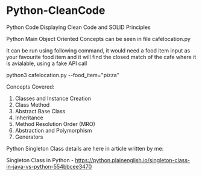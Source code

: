 # Python-CleanCode
Python Code Displaying Clean Code and SOLID Principles

Python Main Object Oriented Concepts can be seen in file cafelocation.py <br/>

It can be run using following command, it would need a food item input as your favourite food item and it will find the closed match of the cafe where it is avialable, using a fake API call

python3 cafelocation.py --food_item="pizza"

Concepts Covered: <br/>
1. Classes and Instance Creation <br/>
2. Class Method <br/>
3. Abstract Base Class <br/>
4. Inheritance <br/>
5. Method Resolution Order (MRO) <br/>
6. Abstraction and Polymorphism <br/>
7. Generators <br/>

Python Singleton Class details are here in article written by me:

Singleton Class in Python - https://python.plainenglish.io/singleton-class-in-java-vs-python-554bbcee3470
